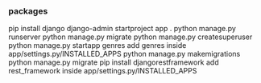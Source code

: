 ### packages

pip install django
django-admin startproject app .
python manage.py runserver
python manage.py migrate
python manage.py createsuperuser
python manage.py startapp genres
add genres inside app/settings.py/INSTALLED_APPS
python manage.py makemigrations
python manage.py migrate
pip install djangorestframework
add rest_framework inside app/settings.py/INSTALLED_APPS

